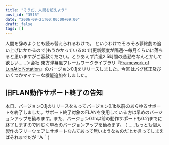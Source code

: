 ```yaml
---
title: "そうだ、人間を超えよう"
post_id: "3516"
date: "2006-09-21T00:00:00+09:00"
draft: false
tags: []
---
```



人間を辞めようとも読み替えられるわけで。 というわけでそろそろ夢終劇の追い上げにかかるので(もうかかっているので)更新頻度が隔週～毎月くらいに落ちると思いますがご容赦ください。とりあえず片道2.5時間の通勤をなんとかして欲しい……＞会社  東方弾幕風フレームワークライブラリ『[Framework of LunAtic Notation](/tag/flan)』のバージョン0.1jをリリースしました。今回はバグ修正及びいくつかマイナーな機能追加をしました。
## 旧FLAN動作サポート終了の告知
本日、バージョン0.1jのリリースをもってバージョン0.1b以前のあらゆるサポートを終了しました。サポート終了対象のFLANを使用している方は早めのバージョンアップを勧めます。また、バージョン0.1h以前の動作サポートも0.2jまでに終了しますので同じく早めのバージョンアップを勧めます。 (……もっとも個人製作のフリーウェアにサポートなんてあって無いようなものだとか言ってしまえばそれまでだが 'Ａ｀)

